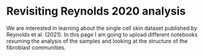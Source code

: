 # Revisiting Reynolds 2020 analysis
We are interested in learning about the single cell skin dataset published by Reynolds et al. (2021). In this page I am going to upload different notebooks resuming the analysis of the samples and looking at the structure of the fibroblast communities.
